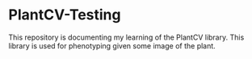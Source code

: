 # PlantCV-Testing

This repository is documenting my learning of the PlantCV library. This library is used for phenotyping given some image of the plant.
